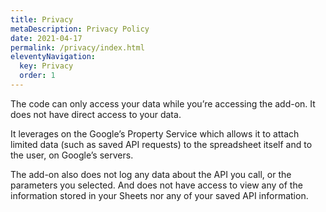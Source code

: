 ```yaml
---
title: Privacy
metaDescription: Privacy Policy
date: 2021-04-17
permalink: /privacy/index.html
eleventyNavigation:
  key: Privacy
  order: 1
---
```

The code can only access your data while you’re accessing the add-on. 
It does not have direct access to your data.

It leverages on the Google’s Property Service which allows it to attach limited data (such as saved API requests) to the spreadsheet itself and to the user, on Google’s servers. 

The add-on also does not log any data about the API you call, or the parameters you selected. And does not have access to view any of the information stored in your Sheets nor any of your saved API information.

